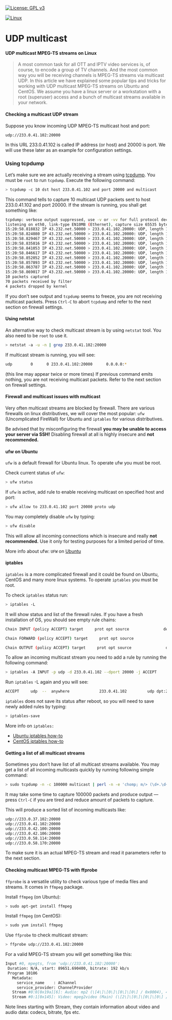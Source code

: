 [![License: GPL v3](https://img.shields.io/badge/License-GPLv3-blue.svg)](https://www.gnu.org/licenses/gpl-3.0)

[![Linux](https://svgshare.com/i/Zhy.svg)](https://svgshare.com/i/Zhy.svg)


# UDP multicast

#### UDP multicast MPEG-TS streams on Linux

> A most common task for all OTT and IPTV video services is, of course, to encode a group of TV channels. And the most common way you will be receiving channels is MPEG-TS streams via multicast UDP. In this article we have explained some popular tips and tricks for working with UDP multicast MPEG-TS streams on Ubuntu and CentOS. We assume you have a linux server or a workstation with a root (superuser) access and a bunch of multicast streams available in your network.

#### Checking a multicast UDP stream
Suppose you know incoming UDP MPEG-TS multicast host and port:

```sh
udp://233.0.41.102:20000
```
In this URL 233.0.41.102 is called IP address (or host) and 20000 is port. We will use these later as an example for configuration settings.

### Using tcpdump

Let’s make sure we are actually receiving a stream using [tcpdump](http://www.tcpdump.org/manpages/tcpdump.1.html). You must be `root` to run `tcpdump`. Execute the following command:

```sh
> tcpdump -c 10 dst host 233.0.41.102 and port 20000 and multicast
```
This command tells to capture 10 multicast UDP packets sent to host 233.0.41.102 and port 20000. If the stream is running, you shall get something like:


```sh
tcpdump: verbose output suppressed, use -v or -vv for full protocol decode
listening on eth0, link-type EN10MB (Ethernet), capture size 65535 bytes
15:20:58.818832 IP 43.232.net.50000 > 233.0.41.102.20000: UDP, length 1316
15:20:58.824080 IP 43.232.net.50000 > 233.0.41.102.20000: UDP, length 1316
15:20:58.829467 IP 43.232.net.50000 > 233.0.41.102.20000: UDP, length 1316
15:20:58.835816 IP 43.232.net.50000 > 233.0.41.102.20000: UDP, length 1316
15:20:58.841053 IP 43.232.net.50000 > 233.0.41.102.20000: UDP, length 1316
15:20:58.846617 IP 43.232.net.50000 > 233.0.41.102.20000: UDP, length 1316
15:20:58.852052 IP 43.232.net.50000 > 233.0.41.102.20000: UDP, length 1316
15:20:58.857893 IP 43.232.net.50000 > 233.0.41.102.20000: UDP, length 1316
15:20:58.863787 IP 43.232.net.50000 > 233.0.41.102.20000: UDP, length 1316
15:20:58.869017 IP 43.232.net.50000 > 233.0.41.102.20000: UDP, length 1316
10 packets captured
70 packets received by filter
4 packets dropped by kernel
```
If you don’t see output and `tcpdump` seems to freeze, you are not receiving multicast packets. Press `Ctrl-C` to abort `tcpdump` and refer to the next section on firewall settings.

#### Using netstat
An alternative way to check multicast stream is by using `netstat` tool. You also need to be `root` to use it.

```sh
> netstat -a -u -n | grep 233.0.41.102:20000
```
If multicast stream is running, you will see:
```sh
udp        0      0 233.0.41.102:20000      0.0.0.0:*
```
(this line may appear twice or more times)
If previous command emits nothing, you are not receiving multicast packets. Refer to the next section on firewall settings.

#### Firewall and multicast issues with multicast
Very often multicast streams are blocked by firewall. There are various firewalls on linux distributives, we will cover the most popular: `ufw` (Uncomplicated FireWall) for Ubuntu and `iptables` for various distributives.

Be advised that by misconfiguring the firewall **you may be unable to access your server via SSH!** Disabling firewall at all is highly insecure and **not recommended.**

#### ufw on Ubuntu
`ufw` is a default firewall for Ubuntu linux. To operate ufw you must be root.

Check current status of `ufw`:
```sh
> ufw status
```

If `ufw` is active, add rule to enable receiving multicast on specified host and port:

```sh
> ufw allow to 233.0.41.102 port 20000 proto udp
```

You may completely disable `ufw` by typing:

```sh
> ufw disable
```
This will allow all incoming connections which is insecure and really **not recommended.** Use it only for testing purposes for a limited period of time.

More info about ufw: `UFW` on [Ubuntu](https://help.ubuntu.com/community/UFW)

#### iptables
`iptables` is a more complicated firewall and it could be found on Ubuntu, CentOS and many more linux systems. To operate `iptables` you must be root.

To check `iptables` status run:

```sh
> iptables -L
```
It will show status and list of the firewall rules. If you have a fresh installation of OS, you should see empty rule chains:

```sh
Chain INPUT (policy ACCEPT) target     prot opt source               destination

Chain FORWARD (policy ACCEPT) target     prot opt source               destination

Chain OUTPUT (policy ACCEPT) target     prot opt source               destination
```

To allow an incoming multicast stream you need to add a rule by running the following command:

```sh
> iptables -A INPUT -p udp -d 233.0.41.102 --dport 20000 -j ACCEPT
```
Run `iptables` -L again and you will see:

```sh
ACCEPT     udp  --  anywhere             233.0.41.102         udp dpt:20000
```

`iptables` does not save its status after reboot, so you will need to save newly added rules by typing:

```sh
> iptables-save
```
More info on `iptables:`

- [Ubuntu iptables how-to](https://help.ubuntu.com/community/IptablesHowTo)
- [CentOS iptables how-to](https://wiki.centos.org/HowTos/Network/IPTables)

#### Getting a list of all multicast streams
Sometimes you don’t have list of all multicast streams available. You may get a list of all incoming multicasts quickly by running following simple command:

```sh
> sudo tcpdump -n -c 100000 multicast | perl -n -e 'chomp; m/> (\d+.\d+.\d+.\d+).(\d+)/; print "udp://$1:$2\n"' | sort | uniq
```
It may take some time to capture 100000 packets and produce output — press `Ctrl-C` if you are tired and reduce amount of packets to capture.

This will produce a sorted list of incoming multicasts like:

```sh
udp://233.0.37.102:20000
udp://233.0.41.102:20000
udp://233.0.42.100:20000
udp://233.0.42.106:20000
udp://233.0.58.114:20000
udp://233.0.58.170:20000
```
To make sure it is an actual MPEG-TS stream and read it parameters refer to the next section.

#### Checking multicast MPEG-TS with ffprobe
`ffprobe` is a versatile utility to check various type of media files and streams. It comes in `ffmpeg` package.

Install `ffmpeg` (on Ubuntu):

```sh
> sudo apt-get install ffmpeg
```
Install `ffmpeg` (on CentOS):
```sh
> sudo yum install ffmpeg
```
Use `ffprobe` to check multicast stream:

```sh
> ffprobe udp://233.0.41.102:20000
```
For a valid MPEG-TS stream you will get something like this:

```sh
Input #0, mpegts, from 'udp://233.0.41.102:20000':
 Duration: N/A, start: 89651.690400, bitrate: 192 kb/s
 Program 10106
   Metadata:
     service_name    : AChannel
     service_provider: ChannelProvider
   Stream #0:0[0x19a][6]: Audio: mp2 (\[4\]\[0\]\[0\]\[0\] / 0x0004), 48000 Hz, stereo, s16p, 192 kb/s (clean effects)
   Stream #0:1[0x145]: Video: mpeg2video (Main) (\[2\]\[0\]\[0\]\[0\] / 0x0002), yuv420p(tv), 720x576 [SAR 64:45 DAR 16:9], max. 15000 kb/s, 25 fps, 25 tbr, 90k tbn, 50 tbc
```
Note lines starting with Stream, they contain information about video and audio data: codecs, bitrate, fps etc.
